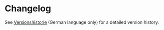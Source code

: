 # Changelog
See [Versionshistorie](doc/Applikationsbeschreibung-Logik.md#änderungshistorie) (German language only) for a detailed version history.